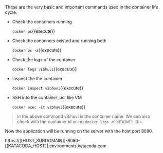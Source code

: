 These are the very basic and important commands used in the container life cycle.

- Check the containers running

    `docker ps`{{execute}}

- Check the containers existed and running both

    `docker ps -a`{{execute}}

- Check the logs of the container

    `docker logs vibhuvi`{{execute}}

- Inspect the the container

    `docker inspect vibhuvi`{{execute}}

- SSH into the container just like VM

    `docker exec -it vibhuvi`{{execute}}

> In the above command vibhuvi is the container name. We can also check with the container id using `docker logs <CONTAINER_ID>`. 


Now the application will be running on the server with the host port 8080. 

https://[[HOST_SUBDOMAIN]]-8080-[[KATACODA_HOST]].environments.katacoda.com